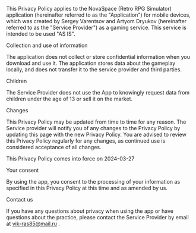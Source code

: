 This Privacy Policy applies to the NovaSpace (Retro RPG Simulator) application (hereinafter referred to as the "Application") for mobile devices, which was created by Sergey Varentsov and Artyom Dryukov (hereinafter referred to as the "Service Provider") as a gaming service. This service is intended to be used "AS IS".


Collection and use of information

The application does not collect or store confidential information when you download and use it.
The application stores data about the gameplay locally, and does not transfer it to the service provider and third parties.

Children

The Service Provider does not use the App to knowingly request data from children under the age of 13 or sell it on the market.


Changes

This Privacy Policy may be updated from time to time for any reason. The Service provider will notify you of any changes to the Privacy Policy by updating this page with the new Privacy Policy. You are advised to review this Privacy Policy regularly for any changes, as continued use is considered acceptance of all changes.

This Privacy Policy comes into force on 2024-03-27

Your consent

By using the app, you consent to the processing of your information as specified in this Privacy Policy at this time and as amended by us.


Contact us

If you have any questions about privacy when using the app or have questions about the practice, please contact the Service Provider by email at vik-ras85@mail.ru .
